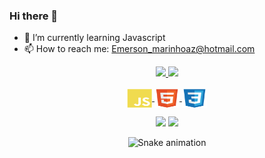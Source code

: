 ### Hi there 👋

- 🌱 I’m currently learning Javascript
- 📫 How to reach me: Emerson_marinhoaz@hotmail.com

<div align="center">
  <a href="https://github.com/EmersonMarinho">
  <img height="180em" src="https://github-readme-stats.vercel.app/api?username=EmersonMarinho&show_icons=true&theme=dark&include_all_commits=true&count_private=true"/>
  <img height="180em" src="https://github-readme-stats.vercel.app/api/top-langs/?username=EmersonMarinho&layout=compact&langs_count=7&theme=dark"/>
</div>
<div align='center' style="display: inline_block"><br>
  <img align="center" alt="Rafa-Js" height="30" width="40" src="https://raw.githubusercontent.com/devicons/devicon/master/icons/javascript/javascript-plain.svg">
  <img align="center" alt="Rafa-HTML" height="30" width="40" src="https://raw.githubusercontent.com/devicons/devicon/master/icons/html5/html5-original.svg">
  <img align="center" alt="Rafa-CSS" height="30" width="40" src="https://raw.githubusercontent.com/devicons/devicon/master/icons/css3/css3-original.svg">
</div>

<div align='center'> 
  <p> </p>
  <a href = "mailto:EmersonYFN@gmail.com"><img src="https://img.shields.io/badge/-Gmail-%23333?style=for-the-badge&logo=gmail&logoColor=white" target="_blank"></a>
  <a href="https://www.linkedin.com/in/emerson-marinho-a2166b163/" target="_blank"><img src="https://img.shields.io/badge/-LinkedIn-%230077B5?style=for-the-badge&logo=linkedin&logoColor=white" target="_blank"></a> 

  ![Snake animation](https://github.com/emersonmarinho/emersonmarinho/blob/output/github-contribution-grid-snake.svg)

 </div> 
